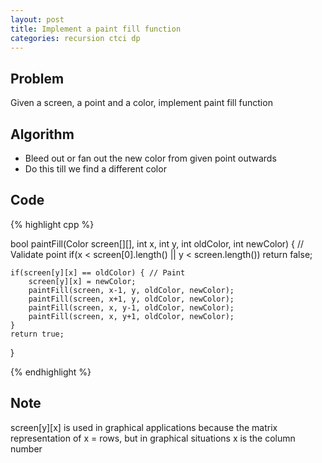 ```yaml
---
layout: post
title: Implement a paint fill function
categories: recursion ctci dp
---
```


## Problem
Given a screen, a point and a color, implement paint fill function

## Algorithm
- Bleed out or fan out the new color from given point outwards 
- Do this till we find a different color

## Code
{% highlight cpp %}

bool paintFill(Color screen[][], int x, int y, int oldColor, int newColor) {
	// Validate point
	if(x < screen[0].length() || y < screen.length()) return false;
	
	if(screen[y][x] == oldColor) { // Paint
		screen[y][x] = newColor;
		paintFill(screen, x-1, y, oldColor, newColor);
		paintFill(screen, x+1, y, oldColor, newColor);							 		            
		paintFill(screen, x, y-1, oldColor, newColor);
		paintFill(screen, x, y+1, oldColor, newColor);
	}
	return true;
}

{% endhighlight %}

## Note
screen[y][x] is used in graphical applications because the matrix representation of x = rows, but in graphical situations x is the column number